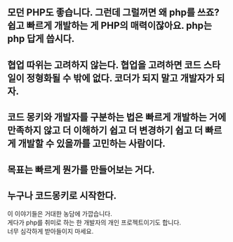 모던 PHP도 좋습니다. 그런데 그럴꺼면 왜 php를 쓰죠?
쉽고 빠르게 개발하는 게 PHP의 매력이잖아요. php는 php 답게 씁시다.
---
협업 따위는 고려하지 않는다. 
협업을 고려하면 코드 스타일이 정형화될 수 밖에 없다.
코더가 되지 말고 개발자가 되자.
---
코드 몽키와 개발자를 구분하는 법은 빠르게 개발하는 거에 만족하지 않고 더 이해하기 쉽고 더 변경하기 쉽고 더 빠르게 개발할 수 있을까를 고민하는 사람이다.
---
목표는 빠르게 뭔가를 만들어보는 거다.
---
누구나 코드몽키로 시작한다.
---
이 이야기들은 거대한 농담에 가깝습니다.  
게다가 php를 취미로 하는 한 개발자의 개인 프로젝트이기도 합니다.  
너무 심각하게 받아들이지 마세요.